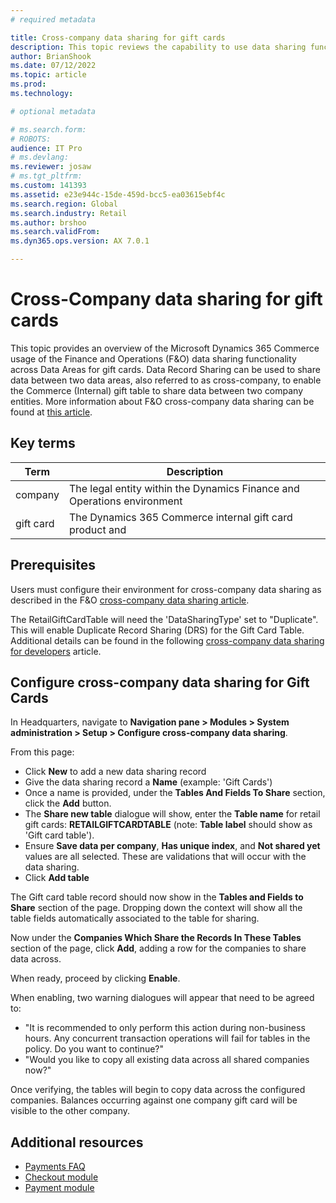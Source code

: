 ```yaml
---
# required metadata

title: Cross-company data sharing for gift cards
description: This topic reviews the capability to use data sharing functionality in Finance and Operations for syncing gift card data between two Data Areas.
author: BrianShook
ms.date: 07/12/2022
ms.topic: article
ms.prod: 
ms.technology: 

# optional metadata

# ms.search.form: 
# ROBOTS: 
audience: IT Pro
# ms.devlang: 
ms.reviewer: josaw
# ms.tgt_pltfrm: 
ms.custom: 141393
ms.assetid: e23e944c-15de-459d-bcc5-ea03615ebf4c
ms.search.region: Global
ms.search.industry: Retail
ms.author: brshoo
ms.search.validFrom:
ms.dyn365.ops.version: AX 7.0.1

---
```


# Cross-Company data sharing for gift cards

This topic provides an overview of the Microsoft Dynamics 365 Commerce usage of the Finance and Operations (F&O) data sharing functionality across Data Areas for gift cards. Data Record Sharing can be used to share data between two data areas, also referred to as cross-company, to enable the Commerce (Internal) gift table to share data between two company entities. More information about F&O cross-company data sharing can be found at [this article](https://docs.microsoft.com/en-us/dynamics365/fin-ops-core/dev-itpro/sysadmin/cross-company-data-sharing).

## Key terms

| Term | Description |
|---|---|
| company | The legal entity within the Dynamics Finance and Operations environment |
| gift card | The Dynamics 365 Commerce internal gift card product and |



## Prerequisites
Users must configure their environment for cross-company data sharing as described in the F&O [cross-company data sharing article](https://docs.microsoft.com/en-us/dynamics365/fin-ops-core/dev-itpro/sysadmin/cross-company-data-sharing).

The RetailGiftCardTable will need the 'DataSharingType' set to "Duplicate". This will enable Duplicate Record Sharing (DRS) for the Gift Card Table. Additional details can be found in the following [cross-company data sharing for developers](https://docs.microsoft.com/en-us/dynamics365/fin-ops-core/dev-itpro/sysadmin/drs-srs-dev) article.

## Configure cross-company data sharing for Gift Cards
In Headquarters, navigate to **Navigation pane > Modules > System administration > Setup > Configure cross-company data sharing**.

From this page:
- Click **New** to add a new data sharing record
- Give the data sharing record a **Name** (example: 'Gift Cards')
- Once a name is provided, under the **Tables And Fields To Share** section, click the **Add** button.
- The **Share new table** dialogue will show, enter the **Table name** for retail gift cards: **RETAILGIFTCARDTABLE** (note: **Table label** should show as 'Gift card table').
- Ensure **Save data per company**, **Has unique index**, and **Not shared yet** values are all selected. These are validations that will occur with the data sharing.
- Click **Add table**

The Gift card table record should now show in the **Tables and Fields to Share** section of the page. Dropping down the context will show all the table fields automatically associated to the table for sharing.

Now under the **Companies Which Share the Records In These Tables** section of the page, click **Add**, adding a row for the companies to share data across.

When ready, proceed by clicking **Enable**.

When enabling, two warning dialogues will appear that need to be agreed to:

- "It is recommended to only perform this action during non-business hours. Any concurrent transaction operations will fail for tables in the policy. Do you want to continue?"
- "Would you like to copy all existing data across all shared companies now?"

Once verifying, the tables will begin to copy data across the configured companies. Balances occurring against one company gift card will be visible to the other company.




## Additional resources

- [Payments FAQ](dev-itpro/payments-retail.md)
- [Checkout module](add-checkout-module.md)
- [Payment module](payment-module.md)
